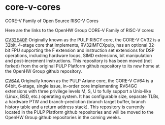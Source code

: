 # core-v-cores
CORE-V Family of Open Source RISC-V Cores

Here are the links to the OpenHW Group CORE-V Family of RISC-V cores:

[CV32E40P](https://github.com/openhwgroup/cv32e40p) Originally known as the PULP RI5CY core, the CORE-V CV32 is a 32bit, 4-stage core that implements, RV32IMFCXpulp, has an optional 32-bit FPU supporting the F extension and instruction set extensions for DSP operations, including hardware loops, SIMD extensions, bit manipulation and post-increment instructions.  This repository is has been moved (not forked) from the original PULP Platform github repository to its new home at the OpenHW Group github repository.

[CV64A](https://github.com/pulp-platform/ariane) Originally known as the PULP Ariane core, the CORE-V CV64 is a 64bit, 6-stage, single issue, in-order core implementing RV64GC extensions with three privilege levels M, S, U to fully support a Unix-like (Linux, BSD, etc.) operating system. It has configurable size, separate TLBs, a hardware PTW and branch-prediction (branch target buffer, branch history table and a return address stack).  This repository is currently located in the PULP Platform github repositories and will be moved to the OpenHW Group github repositories in the coming weeks.
